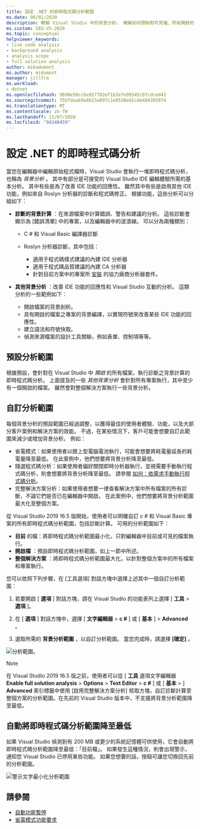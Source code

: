 ```yaml
---
title: 設定 .NET 的即時程式碼分析範圍
ms.date: 09/01/2020
description: 瞭解 Visual Studio 中的背景分析。 瞭解如何限制對可見檔、所有開啟的檔，或所有檔案和專案的分析。
ms.custom: SEO-VS-2020
ms.topic: conceptual
helpviewer_keywords:
- live code analysis
- background analysis
- analysis scope
- full solution analysis
author: mikadumont
ms.author: midumont
manager: jillfra
ms.workload:
- dotnet
ms.openlocfilehash: 9690e50ccbe927702ef1b3e7e99545c07cdced41
ms.sourcegitcommit: 75bfdaab9a8b23a097c1e8538ed1cde404305974
ms.translationtype: MT
ms.contentlocale: zh-TW
ms.lasthandoff: 11/07/2020
ms.locfileid: "94348459"
---
```

# <a name="configure-live-code-analysis-for-net"></a>設定 .NET 的即時程式碼分析

當您在編輯器中編輯原始程式檔時，Visual Studio 會執行一堆即時程式碼分析，也稱為 *背景分析* 。 其中有部分是可接受的 Visual Studio IDE 編輯體驗所需的基本分析。 其中有些是為了改善 IDE 功能的回應性。 雖然其中有些是啟用其他 IDE 功能，例如來自 Roslyn 分析器的診斷和程式碼修正。 根據功能，這些分析可以分組如下：

- **診斷的背景計算** ：在來源檔案中計算錯誤、警告和建議的分析。 這些診斷會顯示為 [錯誤清單] 中的專案，以及編輯器中的波浪線。 可以分為兩種類別：
  - C # 和 Visual Basic 編譯器診斷
  - Roslyn 分析器診斷，其中包括：

    - 適用于程式碼樣式建議的內建 IDE 分析器
    - 適用于程式碼品質建議的內建 CA 分析器
    - 針對目前方案中的專案所 [安裝](./install-roslyn-analyzers.md) 的協力廠商分析器套件。

- **其他背景分析** ：改善 IDE 功能的回應性和 Visual Studio 互動的分析。 這類分析的一些範例如下：
  - 開啟檔案的背景剖析。
  - 具有開啟的檔案之專案的背景編譯，以實現符號來改善某些 IDE 功能的回應性。
  - 建立語法和符號快取。
  - 偵測來源檔案的設計工具關聯，例如表單、控制項等等。

## <a name="default-analysis-scope"></a>預設分析範圍

根據預設，會針對在 Visual Studio 中 _開啟_ 的所有檔案，執行診斷之背景計算的即時程式碼分析。 上面提及的一些 _其他背景分析_ 會針對所有專案執行，其中至少有一個開啟的檔案。 雖然會對整個解決方案執行一些背景分析。

## <a name="custom-analysis-scope"></a>自訂分析範圍

每個背景分析的預設範圍已經過調整，以獲得最佳的使用者體驗、功能，以及大部分客戶案例和解決方案的效能。 不過，在某些情況下，客戶可能會想要自訂此範圍來減少或增加背景分析。 例如：

- 省電模式：如果使用者以膝上型電腦電池執行，可能會想要將耗電量延長的耗電量降至最低。 在此案例中，他們想要將背景分析降至最低。
- 隨選程式碼分析：如果使用者偏好關閉即時分析器執行，並視需要手動執行程式碼分析，則會想要將背景分析降至最低。 請參閱 [如何：依需求手動執行程式碼分析](./how-to-run-code-analysis-manually-for-managed-code.md)。
- 完整解決方案分析：如果使用者想要一律查看解決方案中所有檔案的所有診斷，不論它們是否已在編輯器中開啟。 在此案例中，他們想要將背景分析範圍最大化至整個方案。

從 Visual Studio 2019 16.5 版開始，使用者可以明確自訂 c # 和 Visual Basic 專案的所有即時程式碼分析範圍，包括診斷計算。 可用的分析範圍如下：

- **目前** 的檔：將即時程式碼分析範圍最小化，只對編輯器中目前或可見的檔案執行。
- **開啟檔** ：預設即時程式碼分析範圍，如上一節中所述。
- **整個解決方案** ：將即時程式碼分析範圍最大化，以針對整個方案中的所有檔案和專案執行。

您可以依照下列步驟，在 [工具選項] 對話方塊中選擇上述其中一個自訂分析範圍：

1. 若要開啟 [ **選項** ] 對話方塊，請在 Visual Studio 的功能表列上選擇 [ **工具**  >  **選項** ]。

2. 在 [ **選項** ] 對話方塊中，選擇 [ **文字編輯器**  >  **c #** ] 或 [ **基本** ]  >  **Advanced** 。

3. 選取所需的 **背景分析範圍** ，以自訂分析範圍。 當您完成時，請選擇 **[確定]** 。

![分析範圍。](./media/background-analysis-scope.png)

> [!NOTE]
> 在 Visual Studio 2019 16.5 版之前，使用者可以從 [ **工具** 選項文字編輯器 **Enable full solution analysis**  >  **Options**  >  **Text Editor**  >  **c #** ] 或 [ **基本**  >  ] **Advanced** 索引標籤中使用 [啟用完整解決方案分析] 核取方塊，自訂診斷計算至整個方案的分析範圍。在先前的 Visual Studio 版本中，不支援將背景分析範圍降至最低。

## <a name="automatically-minimize-live-code-analysis-scope"></a>自動將即時程式碼分析範圍降至最低

如果 Visual Studio 偵測到有 200 MB 或更少的系統記憶體可供使用，它會自動將即時程式碼分析範圍降至最低：「目前檔」。 如果發生這種情況，則會出現警示，通知您 Visual Studio 已停用某些功能。 如果您想要的話，按鈕可讓您切換回先前的分析範圍。

![警示文字最小化分析範圍](./media/fsa_alert.png)

## <a name="see-also"></a>請參閱

- [自動功能暫停](./automatic-feature-suspension.md)
- [省電模式功能要求](https://github.com/dotnet/roslyn/issues/38429)
